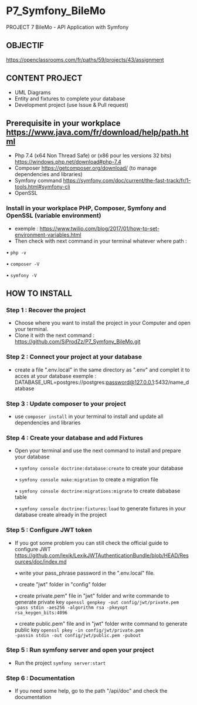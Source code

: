 # P7_Symfony_BileMo
PROJECT 7 BileMo - API Application with Symfony

## OBJECTIF 
<https://openclassrooms.com/fr/paths/59/projects/43/assignment>

## CONTENT PROJECT
-   UML Diagrams
-   Entity and fixtures to complete your database
-   Development project (use Issue & Pull request)

## Prerequisite in your workplace <https://www.java.com/fr/download/help/path.html>
-   Php 7.4  (x64 Non Thread Safe) or (x86 pour les versions 32 bits) <https://windows.php.net/download#php-7.4>
-   Composer  <https://getcomposer.org/download/> (to manage dependencies and libraries)
-   Symfony command <https://symfony.com/doc/current/the-fast-track/fr/1-tools.html#symfony-cli>
-   OpenSSL

### Install in your workplace PHP, Composer, Symfony and OpenSSL (variable environment)
-   exemple : <https://www.twilio.com/blog/2017/01/how-to-set-environment-variables.html>
-   Then check with next command in your terminal whatever where path :

  • <code>php -v</code>

  • <code>composer -V</code>

  • <code>symfony -V</code>

## HOW TO INSTALL

### Step 1 : Recover the project
-   Choose where you want to install the project in your Computer and open your terminal.
-   Clone it with the next command : <https://github.com/SiProdZz/P7_Symfony_BileMo.git>

### Step 2 : Connect your project at your database
-   create a file ".env.local" in the same directory as ".env" and complet it to acces at your database
    exemple : DATABASE_URL=postgres://postgres:password@127.0.0.1:5432/name_database

### Step 3 : Update composer to your project
-   use <code>composer install</code> in your terminal to install and update all dependencies and libraries 

### Step 4 : Create your database and add Fixtures
-   Open your terminal and use the next command to install and prepare your database

    • <code>symfony console doctrine:database:create</code> to create your database

    • <code>symfony console make:migration</code> to create a migration file

    • <code>symfony console doctrine:migrations:migrate</code> to create dababase table

    • <code>symfony console doctrine:fixtures:load</code> to generate fixtures in your database create already in the project

### Step 5 : Configure JWT token
-   If you got some problem you can still check the official guide to configure JWT <https://github.com/lexik/LexikJWTAuthenticationBundle/blob/HEAD/Resources/doc/index.md>

    • write your pass_phrase password in the ".env.local" file.

    • create "jwt" folder in "config" folder

    • create private.pem" file in "jwt" folder and write commande to generate private key <code>openssl genpkey -out config/jwt/private.pem -pass stdin -aes256 -algorithm rsa -pkeyopt rsa_keygen_bits:4096</code>
    
    • create public.pem" file and in "jwt" folder write command to generate public key <code>openssl pkey -in config/jwt/private.pem -passin stdin -out config/jwt/public.pem -pubout</code>

### Step 5 : Run symfony server and open your project
-   Run the project <code>symfony server:start</code>

### Step 6 : Documentation
-   If you need some help, go to the path "/api/doc" and check the documentation

